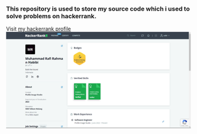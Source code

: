 
### This repository is used to store my source code which i used to solve problems on hackerrank.


Visit [my hackerrank profile](https://www.hackerrank.com/rafir)
![Hackerrank Profile](./img/Screenshot%202023-02-19%20193047.png)